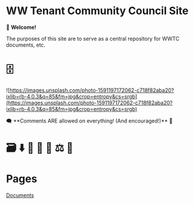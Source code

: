 # WW Tenant Community Council Site

👋  **Welcome!** 

The purposes of this site are to serve as a central repository for WWTC documents, etc. 

# 🗄️

![https://images.unsplash.com/photo-1591197172062-c718f82aba20?ixlib=rb-4.0.3&q=85&fm=jpg&crop=entropy&cs=srgb](https://images.unsplash.com/photo-1591197172062-c718f82aba20?ixlib=rb-4.0.3&q=85&fm=jpg&crop=entropy&cs=srgb)

<aside>
🗨️ **Comments ARE allowed on everything! (And encouraged!)**  💬

</aside>

# 🗃️ ⬇️ 🔎 🤔 📰 ⚖️ 📢

# Pages

[Documents](site/docs/DocsList)
